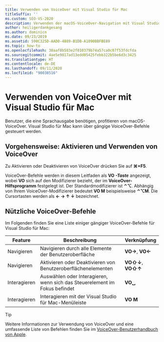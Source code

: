 ```yaml
---
title: Verwenden von VoiceOver mit Visual Studio für Mac
titleSuffix: ''
ms.custom: SEO-VS-2020
description: Verwenden der macOS-VoiceOver-Navigation mit Visual Studio für Mac
author: heiligerdankgesang
ms.author: dominicn
ms.date: 09/23/2019
ms.assetid: 590C325D-AAD0-4889-B1DB-A1090BBFBE89
ms.topic: how-to
ms.openlocfilehash: 30aaf8b583e2f010379b74a57ca0c07f53fdcfda
ms.sourcegitcommit: 4ae5e9817ad13edd05425febb322b5be6d3c3425
ms.translationtype: HT
ms.contentlocale: de-DE
ms.lasthandoff: 09/11/2020
ms.locfileid: "90038516"
---
```

# <a name="using-voiceover-with-visual-studio-for-mac"></a>Verwenden von VoiceOver mit Visual Studio für Mac

Benutzer, die eine Sprachausgabe benötigen, profitieren von macOS-VoiceOver. Visual Studio für Mac kann über gängige VoiceOver-Befehle gesteuert werden.

## <a name="how-to-enable-and-use-voiceover"></a>Vorgehensweise: Aktivieren und Verwenden von VoiceOver

Zu Aktivieren oder Deaktivieren von VoiceOver drücken Sie auf **&#8984;+F5**.

VoiceOver-Befehle werden in diesem Leitfaden als **VO _-Taste_** angezeigt, wobei **VO** sich auf den Modifizierer bezieht, der im **VoiceOver-Hilfsprogramm** festgelegt ist. Der Standardmodifizierer ist **⌃⌥**. Abhängig von Ihrem VoiceOver-Modifizierer bedeutet **VO M** beispielsweise **⌃⌥M**. Die Cursortasten werden als **← → ↑ ↓** bezeichnet.

## <a name="useful-voiceover-commands"></a>Nützliche VoiceOver-Befehle

Im Folgenden finden Sie eine Liste einiger gängiger VoiceOver-Befehle für Visual Studio für Mac:

|Feature|Beschreibung|Verknüpfung|
|-------|-----------|--------|
|Navigieren|Navigieren durch alle Elemente der Benutzeroberfläche|**VO→**, **VO←**|
|Navigieren|Aktivieren oder Deaktivieren von Benutzeroberflächenelementen|**VO⇧↓**, **VO⇧↑**|
|Interagieren|Auswählen oder Interagieren, wenn sich das Steuerelement im Fokus befindet|**VO␣**|
|Interagieren|Interagieren mit der Visual Studio für Mac-Menüleiste|**VO M**|

> [!TIP]
> Weitere Informationen zur Verwendung von VoiceOver und eine umfassende Liste von Befehlen finden Sie im [VoiceOver-Benutzerhandbuch von Apple](https://support.apple.com/en-us/guide/voiceover-guide/welcome/web).